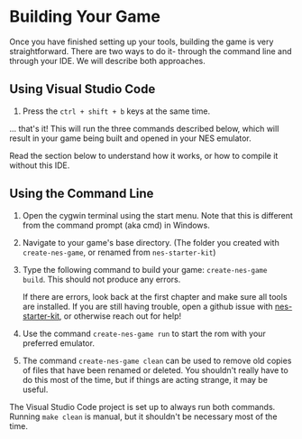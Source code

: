 # Building Your Game

Once you have finished setting up your tools, building the game is very straightforward. There are two ways 
to do it- through the command line and through your IDE. We will describe both approaches.

## Using Visual Studio Code

1. Press the `ctrl + shift + b` keys at the same time. 

... that's it! This will run the three commands described below, which will result in your game being 
built and opened in your NES emulator.

Read the section below to understand how it works, or how to compile it without this IDE.

## Using the Command Line

1. Open the cygwin terminal using the start menu. Note that this is different from the command prompt (aka 
   cmd) in Windows.

2. Navigate to your game's base directory. (The folder you created with `create-nes-game`, or renamed from `nes-starter-kit`)

3. Type the following command to build your game: `create-nes-game build`. This should not produce any errors. 
    
    If there are errors, look back at the first chapter and make sure all tools are installed. If you are 
    still having trouble, open a github issue with [nes-starter-kit](https://gh.nes.science/nes-starter-kit),
    or otherwise reach out for help!

4. Use the command `create-nes-game run` to start the rom with your preferred emulator.

5. The command `create-nes-game clean` can be used to remove old copies of files that have been renamed or deleted. 
   You shouldn't really have to do this most of the time, but if things are acting strange, it may be useful.

The Visual Studio Code project is set up to always run both commands. Running `make clean` is manual,
but it shouldn't be necessary most of the time.